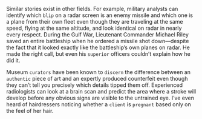 Similar stories exist in other fields. For example, military analysts
can identify which `blip` on a radar screen is an enemy missile and
which one is a plane from their own fleet even though they are
traveling at the same speed, flying at the same altitude, and look
identical on radar in nearly every respect. During the Gulf War,
Lieutenant Commander Michael Riley saved an entire battleship when
he ordered a missile shot down—despite the fact that it looked exactly
like the battleship’s own planes on radar. He made the right call, but
even his `superior` officers couldn’t explain how he did it.

Museum `curators` have been known to `discern` the difference
between an `authentic` piece of art and an expertly produced counterfeit
even though they can’t tell you precisely which details tipped them off.
Experienced radiologists can look at a brain scan and predict the area
where a stroke will develop before any obvious signs are visible to the
untrained eye. I’ve even heard of hairdressers noticing whether a `client`
is `pregnant` based only on the feel of her hair.